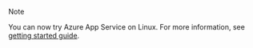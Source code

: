 > [!NOTE]
> You can now try Azure App Service on Linux. For more information, see [getting started guide](../articles/app-service/containers/app-service-linux-intro.md).
> 
> 

